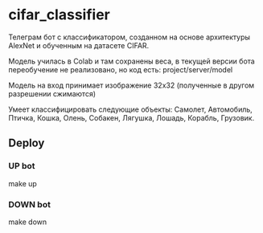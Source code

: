 # cifar_classifier
Телеграм бот с классификатором, созданном на основе архитектуры AlexNet и обученным на датасете CIFAR.

Модель училась в Colab и там сохранены веса, в текущей версии бота переобучение не реализовано, но код есть:
project/server/model

Модель на вход принимает изображение 32х32 (полученные в другом разрешении сжимаются)

Умеет классифицировать следующие объекты:
Самолет, Автомобиль, Птичка, Кошка, Олень, Собакен, Лягушка, Лошадь, Корабль, Грузовик.


## Deploy

### UP bot
make up

### DOWN bot
make down




